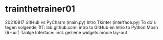 # trainthetrainer01

20210817
GitHub vs PyCharm (main.py)
Intro Tkinter (interface.py)
To do's tegen volgende TtT:
lab.github.com: intro to GitHub en Intro to Python
Mosh (6-uur)
Taakje Interface:
incl. geziene widgets
mooie lay-out
